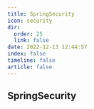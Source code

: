 ```yaml
---
title: SpringSecurity
icon: security
dir:
  order: 25
  link: false
date: 2022-12-13 12:44:57
index: false
timeline: false
article: false
---
```





## SpringSecurity

